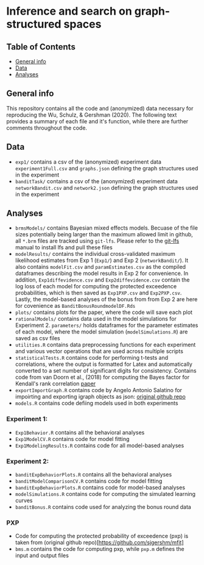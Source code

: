 # Inference and search on graph-structured spaces

## Table of Contents
* [General info](general-info)
* [Data](#data)
* [Analyses](#analyses)

## General info
This repository contains all the code and (anonymized) data necessary for reproducing the Wu, Schulz, & Gershman (2020). The following text provides a summary of each file and it's function, while there are further comments throughout the code. 


## Data
* `exp1/` contains a csv of the (anonymized) experiment data `experiment1Full.csv` and `graphs.json` defining the graph structures used in the experiment
* `banditTask/` contains a csv of the (anonymized) experiment data `networkBandit.csv` and `network2.json` defining the graph structures used in the experiment


## Analyses
* `brmsModels/` contains Bayesian mixed effects models. Becuase of the file sizes potentially being larger than the maximum allowed limit in github, all `*.brm` files are tracked using `git-lfs`. Please refer to the [git-lfs](https://git-lfs.github.com/) manual to install lfs and pull these files
* `modelResults/` contains the individual cross-validated maximum likelihood estimates from Exp 1 (`Exp1/`) and Exp 2 (`networkBandit/`). It also contains `modelFit.csv` and `paramEstimates.csv` as the compiled dataframes describing the model results in Exp 2 for convenience.  In addition, `Exp1diffevidence.csv` and `Exp2diffevidence.csv` contain the log loss of each model for computing the protected exceedence probabilities, which is then saved as `Exp1PXP.csv` and `Exp2PXP.csv`. Lastly, the model-based analyses of the bonus from from Exp 2 are here for covenience as `BanditBonusRoundmodelDF.Rds`
* `plots/` contains plots for the paper, where the code will save each plot
* `rationalModels/` contains data used in the model simulations for Experiment 2. `parameters/` holds dataframes for the parameter estimates of each model, where the model simulation (`modelSimulations.R`) are saved as csv files
* `utilities.R` contains data preprocessing functions for each experiment and various vector operations that are used across multiple scripts
* `statisticalTests.R` contains code for performing t-tests and correlations, where the output is formatted for Latex and automatically converted to a set number of significant digits for consistency. Contains code from van Doorn et al., (2018) for computing the Bayes factor for Kendall's rank correlation [paper](https://amstat.tandfonline.com/doi/full/10.1080/00031305.2016.1264998)
* `exportImportGraph.R` contains code by Angelo Antonio Salatino for impoirting and exporting igraph objects as json: [original github repo](https://github.com/angelosalatino/graph-importer-R)
* `models.R` contains code defiing models used in both experiments

### Experiment 1: 

* `Exp1Behavior.R` contains all the behavioral analyses
* `Exp1ModelCV.R` contains code for model fitting 
* `Exp1ModelingResults.R` contains code for all model-based analyses

### Experiment 2: 
* `banditExpBehaviorPlots.R` contains all the behavioral analyses
* `banditModelComparisonCV.R` contains code for model fitting 
* `banditExpBehaviorPlots.R` contains code for model-based analyses
* `modelSimulations.R` contains code for computing the simulated learning curves
* `banditBonus.R` contains code used for analyzing the bonus round data

### PXP
* Code for computing the protected probability of exceedence (pxp) is taken from (original github repo)[https://github.com/sjgershm/mfit]
* `bms.m` contains the code for computing pxp, while `pxp.m` defines the input and output files





